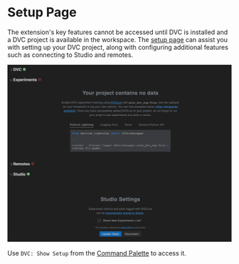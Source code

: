 # Setup Page

The extension's key features cannot be accessed until DVC is installed and a DVC
project is available in the workspace. The
[setup page](command:dvc.showDvcSetup) can assist you with setting up your DVC
project, along with configuring additional features such as connecting to Studio
and remotes.

<p align="center">
  <img src="images/setup-view.png"
       alt="DVC setup page" />
</p>

Use `DVC: Show Setup` from the
[Command Palette](command:workbench.action.quickOpen?%22>DVC:%20Show%20Experiments%22)
to access it.
